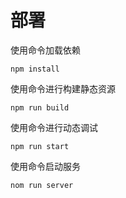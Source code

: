 # 部署

使用命令加载依赖

```shell
npm install
```

使用命令进行构建静态资源

```shell
npm run build
```

使用命令进行动态调试

```shell
npm run start
```

使用命令启动服务

```shell
nom run server
```
